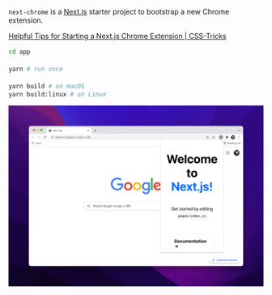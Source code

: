 `next-chrome` is a [Next.js](https://nextjs.org/) starter project to bootstrap a new Chrome extension.

[Helpful Tips for Starting a Next.js Chrome Extension | CSS-Tricks](https://css-tricks.com/nextjs-chrome-extension-starter/)

```sh
cd app

yarn # run once

yarn build # on macOS
yarn build:linux # on Linux
```

![Screenshot](./screenshot.png)
